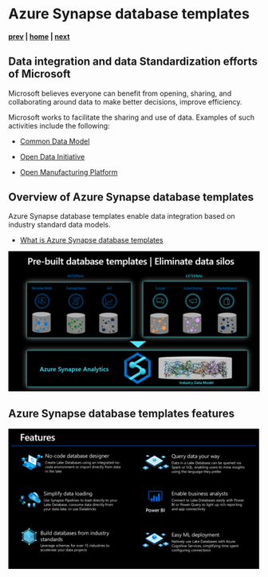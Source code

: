 # Azure Synapse database templates

#### [prev](./azuresynapse.md) | [home](./readme.md)  | [next](./lakedatabase.md)

## Data integration and data Standardization efforts of Microsoft

Microsoft believes everyone can benefit from opening, sharing, and collaborating around data to make better decisions, improve efficiency. 

Microsoft works to facilitate the sharing and use of data.
Examples of such activities include the following:

* [Common Data Model](https://learn.microsoft.com/en-us/common-data-model/#why-use-common-data-model)

* [Open Data Initiative](https://dynamics.microsoft.com/en-us/open-data-initiative/)

* [Open Manufacturing Platform](https://news.microsoft.com/2019/04/02/microsoft-and-the-bmw-group-launch-the-open-manufacturing-platform/)

## Overview of Azure Synapse database templates
Azure Synapse database templates enable data integration based on industry standard data models.
* [What is Azure Synapse database templates](https://learn.microsoft.com/en-us/azure/synapse-analytics/database-designer/overview-database-templates)

![](/images/databasetemplates.png)

## Azure Synapse database templates features
![](/images/databaseTemplates_features.png)
